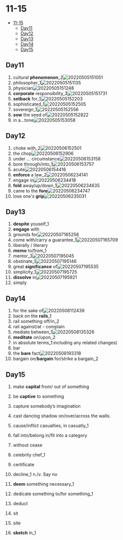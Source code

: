 # 11-15

- [11-15](#11-15)
  - [Day11](#day11)
  - [Day12](#day12)
  - [Day13](#day13)
  - [Day14](#day14)
  - [Day15](#day15)

## Day11

1. cultural **phenomenon**_2![20220505151051](https://raw.githubusercontent.com/Logible/Image/main/note_image/20220505151051.png)
2. philosopher_1![20220505151135](https://raw.githubusercontent.com/Logible/Image/main/note_image/20220505151135.png)
3. physician![20220505151248](https://raw.githubusercontent.com/Logible/Image/main/note_image/20220505151248.png)
4. **corporate** responsibility_3![20220505151731](https://raw.githubusercontent.com/Logible/Image/main/note_image/20220505151731.png)
5. **setback** for_1![20220505152203](https://raw.githubusercontent.com/Logible/Image/main/note_image/20220505152203.png)
6. sophisticated_1![20220505152505](https://raw.githubusercontent.com/Logible/Image/main/note_image/20220505152505.png)
7. sovereign_1![20220505152556](https://raw.githubusercontent.com/Logible/Image/main/note_image/20220505152556.png)
8. **sow** the seed of![20220505152822](https://raw.githubusercontent.com/Logible/Image/main/note_image/20220505152822.png)
9. in a...tone![20220505153058](https://raw.githubusercontent.com/Logible/Image/main/note_image/20220505153058.png)

## Day12

1. choke with_2![20220506152501](https://raw.githubusercontent.com/Logible/Image/main/note_image/20220506152501.png)
2. the chop![20220506152906](https://raw.githubusercontent.com/Logible/Image/main/note_image/20220506152906.png)
3. under ... circumstance![20220506153158](https://raw.githubusercontent.com/Logible/Image/main/note_image/20220506153158.png)
4. bore through/into_1![20220506153757](https://raw.githubusercontent.com/Logible/Image/main/note_image/20220506153757.png)
5. acute![20220506154416](https://raw.githubusercontent.com/Logible/Image/main/note_image/20220506154416.png)
6. **enforce** a law_2![20220506234141](https://raw.githubusercontent.com/Logible/Image/main/note_image/20220506234141.png)
7. engage in![20220506234418](https://raw.githubusercontent.com/Logible/Image/main/note_image/20220506234418.png)
8. **fold** away/up/down_1![20220506234635](https://raw.githubusercontent.com/Logible/Image/main/note_image/20220506234635.png)
9. came to the **fore**![20220506234747](https://raw.githubusercontent.com/Logible/Image/main/note_image/20220506234747.png)
10. lose one's **grip**![20220506235031](https://raw.githubusercontent.com/Logible/Image/main/note_image/20220506235031.png)

## Day13

1. **despite** youself_1
2. **engage** with
3. grounds for![20220507165256](https://raw.githubusercontent.com/Logible/Image/main/note_image/20220507165256.png)
4. come with/carry a guarantee_1![20220507165709](https://raw.githubusercontent.com/Logible/Image/main/note_image/20220507165709.png)
5. liberally / literary
6. **memo** to/from_1
7. mentor_3![20220507195045](https://raw.githubusercontent.com/Logible/Image/main/note_image/20220507195045.png)
8. obstinate_1![20220507195146](https://raw.githubusercontent.com/Logible/Image/main/note_image/20220507195146.png)
9. great **significance** of![20220507195535](https://raw.githubusercontent.com/Logible/Image/main/note_image/20220507195535.png)
10. simplicity_1![20220507195725](https://raw.githubusercontent.com/Logible/Image/main/note_image/20220507195725.png)
11. **dissolve** in![20220507195921](https://raw.githubusercontent.com/Logible/Image/main/note_image/20220507195921.png)
12. simply

## Day14

1. for the sake of![20220508112439](https://raw.githubusercontent.com/Logible/Image/main/note_image/20220508112439.png)
2. back on the **rails**_1
3. rail something off/in_2
4. rail against/at - complain
5. mediate between_1![20220508135326](https://raw.githubusercontent.com/Logible/Image/main/note_image/20220508135326.png)
6. **meditate** on/upon_2
7. in absolute terms_1:including any related changes)
8. bar
9. the **bare** fact![20220508193318](https://raw.githubusercontent.com/Logible/Image/main/note_image/20220508193318.png)
10. bargain on/**bargain** for/strike a bargain_2

## Day15

1. make **capital** from/ out of something
2. be **captive** to something
3. capture somebody’s imagination
4. cast dancing shadow on/over/across the walls.
5. cause/inflict casualties, in casuatly_1

6. fall into/belong in/fit into a category
7. without cease
8. celebrity chef_1
9. certificate
10. decline_1 n./v. Say no
11. **deem** something necessary_1
12. dedicate something to/for something_1
13. deduct
14. sit
15. site
16. **sketch** in_1
